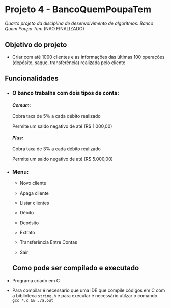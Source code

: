 # Projeto 4 - BancoQuemPoupaTem
*Quarto projeto da disciplina de desenvolvimento de algoritmos: Banco Quem Poupa Tem*
(NAO FINALIZADO)
## Objetivo do projeto
- Criar com até 1000 clientes e as informações das últimas 100 operações (depósito, saque, transferência) realizada pelo cliente
## Funcionalidades
- ### O banco trabalha com dois tipos de conta:
    
   #### *Comum:* 
  
    Cobra taxa de 5% a cada débito realizado
    
    Permite um saldo negativo de até (R$ 1.000,00)
  
   #### *Plus:*
    
     Cobra taxa de 3% a cada débito realizado
    
    Permite um saldo negativo de até (R$ 5.000,00)
- ### Menu:
   -  Novo cliente
    
  - Apaga cliente
    
  - Listar clientes
    
  - Débito
    
  -  Depósito
    
  -  Extrato
    
   -  Transferência Entre Contas
    
  -  Sair
 
  ## Como pode ser compilado e executado
- Programa criado em C
- Para compilar é necessario que uma IDE que compile códigos em C com a biblioteca `string.h` e para executar é necessário utilzar o comando `gcc *.c && ./a.out `




























  
